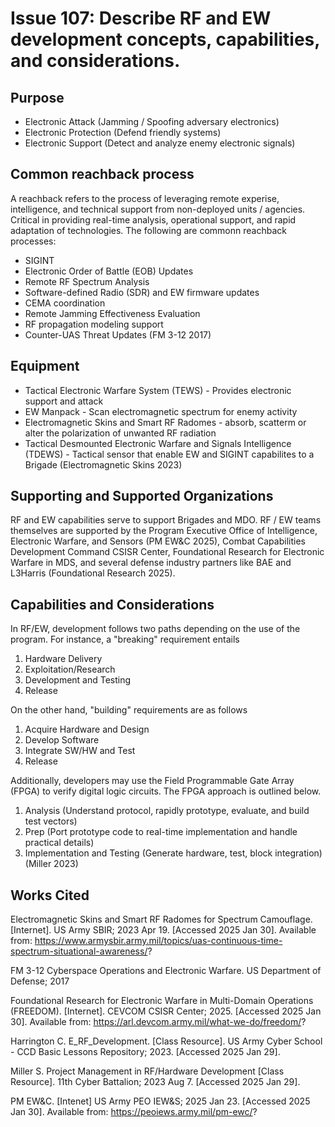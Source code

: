 # Issue 107: Describe RF and EW development concepts, capabilities, and considerations.

## Purpose
- Electronic Attack (Jamming / Spoofing adversary electronics)
- Electronic Protection (Defend friendly systems)
- Electronic Support (Detect and analyze enemy electronic signals)

## Common reachback process
A reachback refers to the process of leveraging remote experise, intelligence, and technical support from non-deployed units / agencies. Critical in providing real-time analysis, operational support, and rapid adaptation of technologies. The following are commonn reachback processes:
- SIGINT
- Electronic Order of Battle (EOB) Updates
- Remote RF Spectrum Analysis
- Software-defined Radio (SDR) and EW firmware updates
- CEMA coordination
- Remote Jamming Effectiveness Evaluation
- RF propagation modeling support
- Counter-UAS Threat Updates
(FM 3-12 2017)

## Equipment
- Tactical Electronic Warfare System (TEWS) - Provides electronic support and attack
- EW Manpack - Scan electromagnetic spectrum for enemy activity
- Electromagnetic Skins and Smart RF Radomes - absorb, scatterm or alter the polarization of unwanted RF radiation
- Tactical Desmounted Electronic Warfare and Signals Intelligence (TDEWS) - Tactical sensor that enable EW and SIGINT capabilites to a Brigade
(Electromagnetic Skins 2023)

## Supporting and Supported Organizations
RF and EW capabilities serve to support Brigades and MDO. RF / EW teams themselves are supported by the Program Executive Office of Intelligence, Electronic Warfare, and Sensors (PM EW&C 2025), Combat Capabilities Development Command CSISR Center, Foundational Research for Electronic Warfare in MDS, and several defense industry partners like BAE and L3Harris (Foundational Research 2025). 

## Capabilities and Considerations
In RF/EW, development follows two paths depending on the use of the program. For instance, a "breaking" requirement entails 
1. Hardware Delivery
2. Exploitation/Research
3. Development and Testing
4. Release

On the other hand, "building" requirements are as follows
1. Acquire Hardware and Design
2. Develop Software
3. Integrate SW/HW and Test
4. Release

Additionally, developers may use the Field Programmable Gate Array (FPGA) to verify digital logic circuits. The FPGA approach is outlined below.
1. Analysis (Understand protocol, rapidly prototype, evaluate, and build test vectors)
2. Prep (Port prototype code to real-time implementation and handle practical details)
3. Implementation and Testing (Generate hardware, test, block integration)
(Miller 2023)

## Works Cited
Electromagnetic Skins and Smart RF Radomes for Spectrum Camouflage. [Internet]. US Army SBIR; 2023 Apr 19. [Accessed 2025 Jan 30]. Available from: https://www.armysbir.army.mil/topics/uas-continuous-time-spectrum-situational-awareness/?

FM 3-12 Cyberspace Operations and Electronic Warfare. US Department of Defense; 2017

Foundational Research for Electronic Warfare in Multi-Domain Operations (FREEDOM). [Internet]. CEVCOM CSISR Center; 2025. [Accessed 2025 Jan 30]. Available from: https://arl.devcom.army.mil/what-we-do/freedom/? 

Harrington C. E_RF_Development. [Class Resource]. US Army Cyber School - CCD Basic Lessons Repository; 2023. [Accessed 2025 Jan 29].

Miller S. Project Management in RF/Hardware Development [Class Resource]. 11th Cyber Battalion; 2023 Aug 7. [Accessed 2025 Jan 29].

PM EW&C. [Intenet] US Army PEO IEW&S; 2025 Jan 23. [Accessed 2025 Jan 30]. Available from: https://peoiews.army.mil/pm-ewc/?